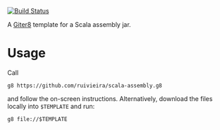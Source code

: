 [![Build Status](https://travis-ci.org/ruivieira/scala-assembly.g8.svg?branch=master)](https://travis-ci.org/ruivieira/scala-assembly.g8)

A [Giter8][g8] template for a Scala assembly jar.

# Usage

Call
```
g8 https://github.com/ruivieira/scala-assembly.g8
```
and follow the on-screen instructions. Alternatively, download the
files locally into `$TEMPLATE` and run:
```
g8 file://$TEMPLATE
```

[g8]: http://www.foundweekends.org/giter8/
